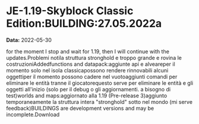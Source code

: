 # JE-1.19-Skyblock Classic Edition:BUILDING:27.05.2022a

**Data:** 2022-05-30

for the moment I stop and wait for 1.19, then I will continue with the updates.Problemi notila struttura stronghold e troppo grande e rovina le costruzioniAddedfunctions and datapack:aggiunte api e alveareper il momento solo nel isola classicapossono rendere rinnovabili alcuni oggettiper il momento possono cadere nel vuotoaggiunti comandi per eliminare le entità tranne il giocatorequesto serve per eliminare le entità e gli oggetti all'inizio (solo per il debug o gli aggiornamenti. a bisogno di test)worlds and maps:aggiornato alla 1.19 (Pre-release 3)aggiunto temporaneamente la struttura intera "stronghold" sotto nel mondo (mi serve feedback)BUILDINGS are development versions and may be incomplete.Download
